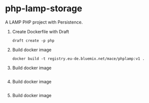 # php-lamp-storage
A LAMP PHP project with Persistence.

1. Create Dockerfile with Draft
    ```
    draft create -p php
    ```

1. Build docker image
    ```
    docker build -t registry.eu-de.bluemix.net/mace/phplamp:v1 .
    ```

1. Build docker image
    ```
    ```

1. Build docker image
    ```
    ```

1. Build docker image
    ```
    ```
